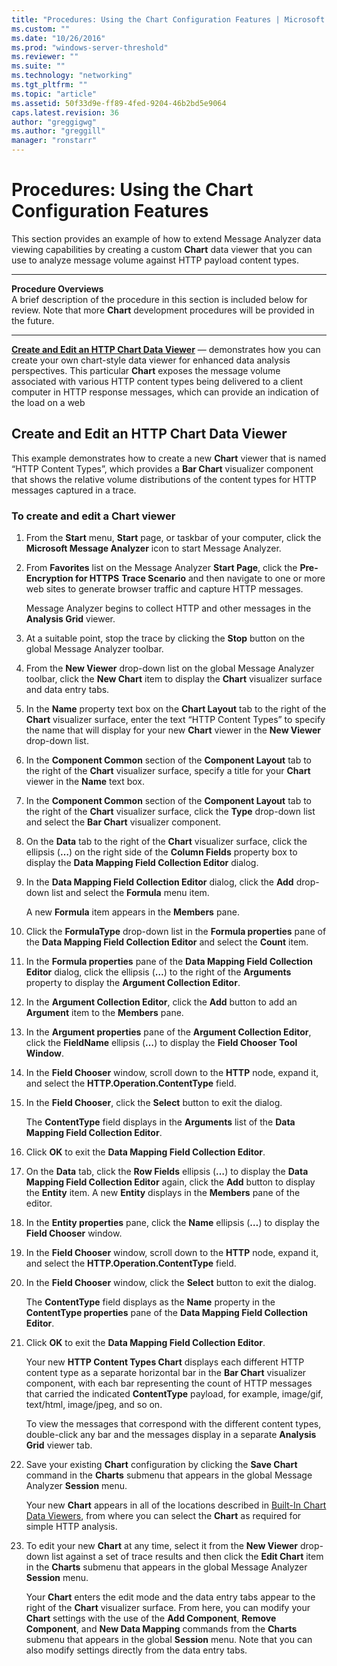 ```yaml
---
title: "Procedures: Using the Chart Configuration Features | Microsoft Docs"
ms.custom: ""
ms.date: "10/26/2016"
ms.prod: "windows-server-threshold"
ms.reviewer: ""
ms.suite: ""
ms.technology: "networking"
ms.tgt_pltfrm: ""
ms.topic: "article"
ms.assetid: 50f33d9e-ff89-4fed-9204-46b2bd5e9064
caps.latest.revision: 36
author: "greggigwg"
ms.author: "greggill"
manager: "ronstarr"
---
```


# Procedures: Using the Chart Configuration Features

This section provides an example of how to extend Message Analyzer data
viewing capabilities by creating a custom **Chart** data viewer that you
can use to analyze message volume against HTTP payload content types.

---

**Procedure Overviews**  
A brief description of the procedure in this section is included below
for review. Note that more **Chart** development procedures will be
provided in the future.  

---

**[Create and Edit an HTTP Chart Data Viewer](#BKMK_CreateCharts)** —
demonstrates how you can create your own chart-style data viewer for
enhanced data analysis perspectives. This particular **Chart** exposes
the message volume associated with various HTTP content types being
delivered to a client computer in HTTP response messages, which can
provide an indication of the load on a web

<a name="BKMK_CreateCharts"></a>
## Create and Edit an HTTP Chart Data Viewer

This example demonstrates how to create a new **Chart** viewer that is
named “HTTP Content Types”, which provides a **Bar Chart** visualizer
component that shows the relative volume distributions of the content
types for HTTP messages captured in a
trace.

### To create and edit a Chart viewer

1. From the **Start** menu, **Start** page, or taskbar of your
    computer, click the **Microsoft Message Analyzer** icon to start
    Message Analyzer.
1. From **Favorites** list on the Message Analyzer **Start Page**,
    click the **Pre-Encryption for HTTPS** **Trace Scenario** and then
    navigate to one or more web sites to generate browser traffic and
    capture HTTP messages.
    
    Message Analyzer begins to collect HTTP and other messages in the
    **Analysis Grid** viewer.
1. At a suitable point, stop the trace by clicking the **Stop** button
    on the global Message Analyzer toolbar.
1. From the **New Viewer** drop-down list on the global Message
    Analyzer toolbar, click the **New Chart** item to display the
    **Chart** visualizer surface and data entry tabs.
1. In the **Name** property text box on the **Chart Layout** tab to the
    right of the **Chart** visualizer surface, enter the text “HTTP
    Content Types” to specify the name that will display for your new
    **Chart** viewer in the **New Viewer** drop-down list.
1. In the **Component Common** section of the **Component Layout** tab
    to the right of the **Chart** visualizer surface, specify a title
    for your **Chart** viewer in the **Name** text box.
1. In the **Component Common** section of the **Component Layout** tab
    to the right of the **Chart** visualizer surface, click the **Type**
    drop-down list and select the **Bar Chart** visualizer component.
1. On the **Data** tab to the right of the **Chart** visualizer
    surface, click the ellipsis (**…**) on the right side of the
    **Column Fields** property box to display the **Data Mapping Field
    Collection Editor** dialog.
1. In the **Data Mapping Field Collection Editor** dialog, click the
    **Add** drop-down list and select the **Formula** menu item.
    
    A new **Formula** item appears in the **Members** pane.
1. Click the **FormulaType** drop-down list in the **Formula
    properties** pane of the **Data Mapping Field Collection Editor**
    and select the **Count** item.
1. In the **Formula properties** pane of the **Data Mapping Field
    Collection Editor** dialog, click the ellipsis (**…**) to the right
    of the **Arguments** property to display the **Argument Collection
    Editor**.
1. In the **Argument Collection Editor**, click the **Add** button to
    add an **Argument** item to the **Members** pane.
1. In the **Argument properties** pane of the **Argument Collection
    Editor**, click the **FieldName** ellipsis (**…**) to display the
    **Field Chooser** **Tool Window**.
1. In the **Field Chooser** window, scroll down to the **HTTP** node,
    expand it, and select the **HTTP.Operation.ContentType** field.
1. In the **Field Chooser**, click the **Select** button to exit the
    dialog.
    
    The **ContentType** field displays in the **Arguments** list of the
    **Data Mapping Field Collection Editor**.
1. Click **OK** to exit the **Data Mapping Field Collection Editor**.
1. On the **Data** tab, click the **Row Fields** ellipsis (**…**) to
    display the **Data Mapping Field Collection Editor** again, click
    the **Add** button to display the **Entity** item.
    A new **Entity** displays in the **Members** pane of the editor.
1. In the **Entity properties** pane, click the **Name** ellipsis
    (**…**) to display the **Field Chooser** window.
1. In the **Field Chooser** window, scroll down to the **HTTP** node,
    expand it, and select the **HTTP.Operation.ContentType** field.
1. In the **Field Chooser** window, click the **Select** button to exit
    the dialog.
    
    The **ContentType** field displays as the **Name** property in the
    **ContentType properties** pane of the **Data Mapping Field
    Collection Editor**.
1. Click **OK** to exit the **Data Mapping Field Collection Editor**.
    
    Your new **HTTP Content Types Chart** displays each different HTTP
    content type as a separate horizontal bar in the **Bar Chart**
    visualizer component, with each bar representing the count of HTTP
    messages that carried the indicated **ContentType** payload, for
    example, image/gif, text/html, image/jpeg, and so on.
  
    To view the messages that correspond with the different content
    types, double-click any bar and the messages display in a separate
    **Analysis Grid** viewer tab.
1. Save your existing **Chart** configuration by clicking the **Save
    Chart** command in the **Charts** submenu that appears in the global
    Message Analyzer **Session** menu.
  
    Your new **Chart** appears in all of the locations described in
    [Built-In Chart Data
    Viewers](https://technet.microsoft.com/en-us/library/dn281863.aspx#BKMK_Charts),
    from where you can select the **Chart** as required for simple HTTP
    analysis.
1. To edit your new **Chart** at any time, select it from the **New
    Viewer** drop-down list against a set of trace results and then
    click the **Edit Chart** item in the **Charts** submenu that appears
    in the global Message Analyzer **Session** menu.
    
    Your **Chart** enters the edit mode and the data entry tabs appear
    to the right of the **Chart** visualizer surface. From here, you can
    modify your **Chart** settings with the use of the **Add
    Component**, **Remove Component**, and **New Data Mapping** commands
    from the **Charts** submenu that appears in the global **Session**
    menu. Note that you can also modify settings directly from the data
    entry tabs.